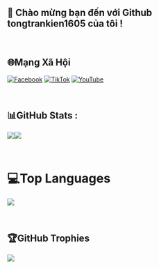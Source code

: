 ## 🚀  **Chào mừng bạn đến với Github tongtrankien1605** của tôi !


<br/>

## 🌐Mạng Xã Hội
[![Facebook](https://img.shields.io/badge/Facebook-%231877F2.svg?logo=Facebook&logoColor=white)](https://facebook.com/kienpate) [![TikTok](https://img.shields.io/badge/TikTok-%23000000.svg?logo=TikTok&logoColor=white)](https://tiktok.com/@tongtrankien1605) [![YouTube](https://img.shields.io/badge/YouTube-%23FF0000.svg?logo=YouTube&logoColor=white)](https://youtube.com/c/@tongtrankien) 

<br/>

## 📊GitHub Stats :
![](https://github-readme-stats.vercel.app/api?username=tongtrankien1605&theme=omni&hide_border=false&include_all_commits=false&count_private=false)![](https://github-readme-streak-stats.herokuapp.com/?user=tongtrankien1605&theme=omni&hide_border=false)

<br/>

# 💻Top Languages

![](https://github-readme-stats.vercel.app/api/top-langs/?username=tongtrankien1605&theme=omni&hide_border=false&include_all_commits=false&count_private=false&layout=compact)

<br/>

## 🏆GitHub Trophies
![](https://github-trophies.vercel.app/?username=tongtrankien1605&theme=radical&no-frame=false&no-bg=false&margin-w=4)
